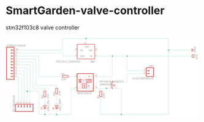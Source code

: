 # SmartGarden-valve-controller
stm32f103c8 valve controller

 ![Valve controller scheme](valve_controller_scheme.png)
